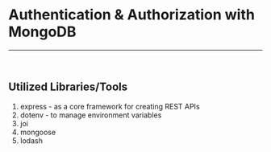 # Authentication & Authorization with MongoDB

---

<br />

## Utilized Libraries/Tools

1. express - as a core framework for creating REST APIs
2. dotenv - to manage environment variables
3. joi
4. mongoose
5. lodash

